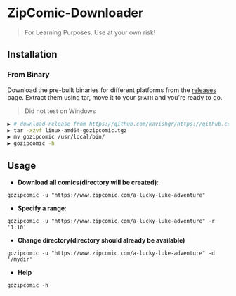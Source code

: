 # ZipComic-Downloader

> For Learning Purposes. Use at your own risk!


## Installation

### From Binary

Download the pre-built binaries for different platforms from the [releases](https://github.com/kavishgr/ZipComic-Downloader/releases) page. Extract them using tar, move it to your `$PATH` and you're ready to go.

> Did not test on Windows

```sh
▶ # download release from https://github.com/kavishgr/https://github.com/kavishgr/ZipComic-Downloader/releases/
▶ tar -xzvf linux-amd64-gozipcomic.tgz
▶ mv gozipcomic /usr/local/bin/
▶ gozipcomic -h
```

## Usage

* **Download all comics(directory will be created)**:

```
gozipcomic -u "https://www.zipcomic.com/a-lucky-luke-adventure"
```

* **Specify a range**:

```
gozipcomic -u "https://www.zipcomic.com/a-lucky-luke-adventure" -r '1:10'
```

* **Change directory(directory should already be available)**

```
gozipcomic -u "https://www.zipcomic.com/a-lucky-luke-adventure" -d '/mydir'
```

* **Help**

```
gozipcomic -h
```
